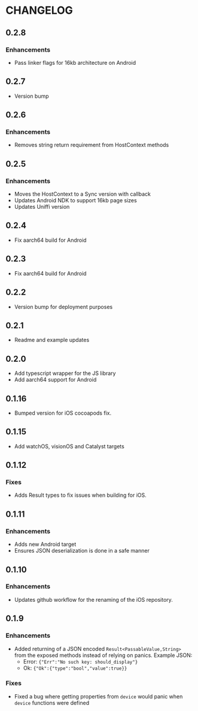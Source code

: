 # CHANGELOG

## 0.2.8

### Enhancements

- Pass linker flags for 16kb architecture on Android

## 0.2.7

- Version bump

## 0.2.6

### Enhancements

- Removes string return requirement from HostContext methods

## 0.2.5

### Enhancements
- Moves the HostContext to a Sync version with callback
- Updates Android NDK to support 16kb page sizes
- Updates Uniffi version

## 0.2.4
- Fix aarch64 build for Android

## 0.2.3
- Fix aarch64 build for Android

## 0.2.2
- Version bump for deployment purposes

## 0.2.1

- Readme and example updates

## 0.2.0

- Add typescript wrapper for the JS library
- Add aarch64 support for Android

## 0.1.16

- Bumped version for iOS cocoapods fix.

## 0.1.15

- Add watchOS, visionOS and Catalyst targets

## 0.1.12

### Fixes

- Adds Result types to fix issues when building for iOS.

## 0.1.11

### Enhancements

- Adds new Android target
- Ensures JSON deserialization is done in a safe manner

## 0.1.10

### Enhancements

- Updates github workflow for the renaming of the iOS repository.

## 0.1.9

### Enhancements

- Added returning of a JSON encoded `Result<PassableValue,String>` from the exposed methods instead of relying on panics.
  Example JSON:
  - Error: `{"Err":"No such key: should_display"}`
  - Ok: `{"Ok":{"type":"bool","value":true}}`

### Fixes

- Fixed a bug where getting properties from `device` would panic when `device` functions were defined
